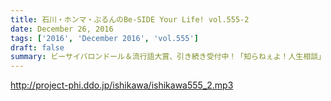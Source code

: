 ```yaml
---
title: 石川・ホンマ・ぶるんのBe-SIDE Your Life! vol.555-2
date: December 26, 2016
tags: ['2016', 'December 2016', 'vol.555']
draft: false
summary: ビーサイバロンドール＆流行語大賞、引き続き受付中！「知らねぇよ！人生相談」SAITO
---
```


http://project-phi.ddo.jp/ishikawa/ishikawa555_2.mp3